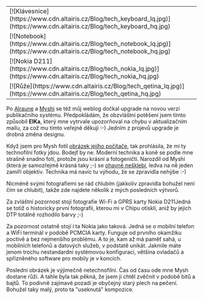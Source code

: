 <!-- dcterms:identifier = riderweblog#78 -->
<!-- dcterms:title = O gepardích mláďatech a technofilních fotografiích -->
<!-- np9:categoryId = 2 -->
<!-- x4w:category = Lidé a jiná zvěř -->
<!-- np9:authorId = 1 -->
<!-- np9:authorEmail = michal.valasek@altairis.cz -->
<!-- dcterms:creator = Michal Altair Valášek -->
<!-- dcterms:created = 2003-08-10T02:16:19+02:00 -->
<!-- dcterms:dateAccepted = 2003-08-10T02:16:19+02:00 -->

<table cellspacing="5" cellpadding="0" align="right" border="0"> <tbody> <tr> <td>[![Klávesnice](https://www.cdn.altairis.cz/Blog/tech_keyboard_lq.jpg)](https://www.cdn.altairis.cz/Blog/tech_keyboard_hq.jpg)</td></tr> <tr> <td>[![Notebook](https://www.cdn.altairis.cz/Blog/tech_notebook_lq.jpg)](https://www.cdn.altairis.cz/Blog/tech_notebook_hq.jpg) </td></tr> <tr> <td>[![Nokia D211](https://www.cdn.altairis.cz/Blog/tech_nokia_lq.jpg)](https://www.cdn.altairis.cz/Blog/tech_nokia_hq.jpg) </td></tr> <tr> <td>[![Růže](https://www.cdn.altairis.cz/Blog/tech_qetina_lq.jpg)](https://www.cdn.altairis.cz/Blog/tech_qetina_hq.jpg) </td></tr></tbody></table> 

Po [Alraune](http://weblog.alraune.cz/) a [Myshi](http://weblog.bestijka.cz/) se též můj weblog dočkal upgrade na novou verzi publikačního systému. Předpokládám, že obzvláštní potěšení jsem tímto způsobil **ElKa**, který mne vytrvale upozorňoval na chybu v aktualizačním mailu, za což mu tímto veřejně děkuji :-) Jedním z projevů upgrade je drobná změna designu.

Když jsem pro Mysh fotil [obrázek jejího počítače](http://weblog.bestijka.cz/ShowRecord.aspx?day=20030808), tak prohlásila, že mi ty technofilní fotky jdou. Bodejť by ne. Moderní technika a koně se podle mne strašně snadno fotí, protože jsou krásní a fotogeničtí. Narozdíl od Myshi (která je samozřejmě krásná taky ;-) se [ohavně nešklebí](https://www.cdn.altairis.cz/Blog/tech_mysh.jpg), ledva na ně jeden zamíří objektiv. Technika má navíc tu výhodu, že se zpravidla nehýbe :-)

Nicméně svými fotografiemi se rád chlubím (jakkoliv zpravidla bohužel není čím se chlubit), takže zde najdete několik z mých posledních výtvorů.

Za zvláštní pozornost stojí fotografie Wi-Fi a GPRS karty Nokia D211Jedná se totiž o historicky první fotografii, kterou mi v Chipu otiskli, aniž by jejich DTP totálně rozhodilo barvy ;-)

Za pozornost ostatně stojí i ta Nokia jako taková. Jedná se o mobilní telefon a WiFi terminál v podobě PCMCIA karty. Funguje od prvního okamžiku poctivě a bez nejmenšího problému. A to je, kam až má paměť sahá, u mobilních telefonů a datových služeb, v podstatě unikát. Jakmile máte jenom trochu nestandardní systémovou konfiguraci, většina ovladačů a spřízněného software pro mobily je v koncích.

Poslední obrázek je výjimečně netechnofilní. Čas od času ode mne Mysh dostane růži. A tahle byla tak pěkná, že jsem ji chtěl zvěčnit v podobě bitů a bajtů. To podivně zajímavé pozadí je obyčejný starý plech na pečení. Bohužel taky malý, proto ta "useknutá" kompozice.